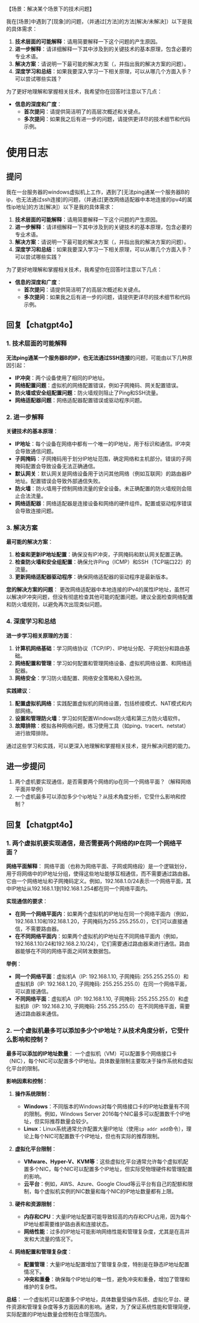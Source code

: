 【场景：解决某个场景下的技术问题】

我在[场景]中遇到了[现象]的问题，（并通过[方法]的方法[解决/未解决]）以下是我的具体需求：

1. **技术层面的可能解释**：请用简要解释一下这个问题的产生原因。
2. **进一步解释**：请详细解释一下其中涉及到的关键技术的基本原理，包含必要的专业术语。
3. **解决方案**：请说明一下最可能的解决方案（，并指出我的解决方案的问题）。
4. **深度学习和总结**：如果我要深入学习一下相关原理，可以从哪几个方面入手？可以尝试哪些实践？

为了更好地理解和掌握相关技术，我希望你在回答时注意以下几点：

- **信息的深度和广度**：
  - **首次提问**：请提供简洁明了的高层次概述和关键点。
  - **多次提问**：如果我之后有进一步的问题，请提供更详尽的技术细节和代码示例。

# 使用日志

## 提问
我在一台服务器的windows虚拟机上工作，遇到了[无法ping通某一个服务器B的ip，也无法通过ssh连接]的问题，（并通过[更改网络适配器中本地连接的ipv4的属性ip地址]的方法[解决]）以下是我的具体需求：

1. **技术层面的可能解释**：请用简要解释一下这个问题的产生原因。
2. **进一步解释**：请详细解释一下其中涉及到的关键技术的基本原理，包含必要的专业术语。
3. **解决方案**：请说明一下最可能的解决方案（，并指出我的解决方案的问题）。
4. **深度学习和总结**：如果我要深入学习一下相关原理，可以从哪几个方面入手？可以尝试哪些实践？

为了更好地理解和掌握相关技术，我希望你在回答时注意以下几点：

- **信息的深度和广度**：
  - **首次提问**：请提供简洁明了的高层次概述和关键点。
  - **多次提问**：如果我之后有进一步的问题，请提供更详尽的技术细节和代码示例。

## 回复【chatgpt4o】
### 1. 技术层面的可能解释

**无法ping通某一个服务器B的IP，也无法通过SSH连接**的问题，可能由以下几种原因引起：
- **IP冲突**：两个设备使用了相同的IP地址。
- **网络配置问题**：虚拟机的网络配置错误，例如子网掩码、网关配置错误。
- **防火墙或安全组配置问题**：防火墙规则阻止了Ping和SSH流量。
- **网络适配器问题**：网络适配器配置错误或驱动程序问题。

### 2. 进一步解释

**关键技术的基本原理**：
- **IP地址**：每个设备在网络中都有一个唯一的IP地址，用于标识和通信。IP冲突会导致通信问题。
- **子网掩码**：子网掩码用于划分IP地址范围，确定网络和主机部分。错误的子网掩码配置会导致设备无法正确通信。
- **默认网关**：默认网关是网络设备用于访问其他网络（例如互联网）的路由器IP地址。配置错误会导致外部通信失败。
- **防火墙**：防火墙用于控制网络流量的安全设备。未正确配置的防火墙规则会阻止合法流量。
- **网络适配器**：网络适配器是连接设备和网络的硬件组件。配置或驱动程序错误会导致连接问题。

### 3. 解决方案

**最可能的解决方案**：
1. **检查和更新IP地址配置**：确保没有IP冲突，子网掩码和默认网关配置正确。
2. **检查防火墙和安全组配置**：确保允许Ping（ICMP）和SSH（TCP端口22）的流量。
3. **更新网络适配器驱动程序**：确保网络适配器的驱动程序是最新版本。

**您的解决方案的问题**：
更改网络适配器中本地连接的IPv4的属性IP地址，虽然可以解决IP冲突问题，但没有彻底检查其他可能的配置问题。建议全面检查网络配置和防火墙规则，以避免再次出现类似问题。

### 4. 深度学习和总结

**进一步学习相关原理的方面**：
1. **计算机网络基础**：学习网络协议（TCP/IP）、IP地址分配、子网划分和路由基础。
2. **网络配置和管理**：学习如何配置和管理网络设备、虚拟机网络设置、和网络适配器。
3. **网络安全**：学习防火墙配置、网络安全策略和入侵检测。

**实践建议**：
1. **配置虚拟机网络**：实践配置虚拟机的网络设置，包括桥接模式、NAT模式和内部网络。
2. **设置和管理防火墙**：学习如何配置Windows防火墙和第三方防火墙软件。
3. **故障排除**：模拟各种网络问题，练习使用工具（如ping、tracert、netstat）进行故障排除。

通过这些学习和实践，可以更深入地理解和掌握相关技术，提升解决问题的能力。

## 进一步提问
1. 两个虚机要实现通信，是否需要两个网络的ip在同一个网络平面？（解释网络平面并举例）
2. 一个虚机最多可以添加多少个ip地址？从技术角度分析，它受什么影响和控制？

## 回复【chatgpt4o】
### 1. 两个虚拟机要实现通信，是否需要两个网络的IP在同一个网络平面？

**网络平面解释**：
网络平面（也称为网络平面、子网或网络段）是一个逻辑划分，用于将网络中的IP地址分组，使得这些地址能够互相通信，而不需要通过路由器。它由一个网络地址和子网掩码定义。例如，192.168.1.0/24表示一个网络平面，其中IP地址从192.168.1.1到192.168.1.254都在同一个网络平面内。

**实现通信的要求**：
- **在同一个网络平面内**：如果两个虚拟机的IP地址在同一个网络平面内（例如，192.168.1.10和192.168.1.20，子网掩码为255.255.255.0），它们可以直接通信，不需要路由器。
- **在不同网络平面内**：如果两个虚拟机的IP地址在不同网络平面内（例如，192.168.1.10/24和192.168.2.10/24），它们需要通过路由器来进行通信。路由器能够在不同的网络平面之间转发数据包。

**举例**：
- **同一个网络平面**：虚拟机A（IP: 192.168.1.10, 子网掩码: 255.255.255.0）和虚拟机B（IP: 192.168.1.20, 子网掩码: 255.255.255.0）在同一个网络平面，可以直接通信。
- **不同网络平面**：虚拟机A（IP: 192.168.1.10, 子网掩码: 255.255.255.0）和虚拟机B（IP: 192.168.2.10, 子网掩码: 255.255.255.0）在不同网络平面，需要通过路由器来通信。

### 2. 一个虚拟机最多可以添加多少个IP地址？从技术角度分析，它受什么影响和控制？

**最多可以添加的IP地址数量**：
一个虚拟机（VM）可以配置多个网络接口卡（NIC），每个NIC可以配置多个IP地址。具体数量限制主要取决于操作系统和虚拟化平台的限制。

**影响因素和控制**：

1. **操作系统限制**：
   - **Windows**：不同版本的Windows对每个网络接口卡的IP地址数量有不同的限制。例如，Windows Server 2016每个NIC最多可以配置数千个IP地址，但实际推荐数量会较少。
   - **Linux**：Linux系统通常允许配置大量IP地址（使用`ip addr add`命令），理论上每个NIC可配置数千个IP地址，但也有实际的推荐限制。

2. **虚拟化平台限制**：
   - **VMware、Hyper-V、KVM等**：这些虚拟化平台通常允许每个虚拟机配置多个NIC，每个NIC可以配置多个IP地址，但实际受物理硬件和管理配置的影响。
   - **云平台**：例如，AWS、Azure、Google Cloud等云平台有自己的配额和限制，每个虚拟机实例的NIC数量和每个NIC的IP地址数量都有上限。

3. **硬件和资源限制**：
   - **内存和CPU**：大量IP地址配置可能导致较高的内存和CPU占用，因为每个IP地址都需要维护路由表和连接状态。
   - **网络性能**：过多的IP地址可能影响网络性能和管理复杂度，尤其是在高并发和大流量的情况下。

4. **网络配置和管理复杂度**：
   - **配置管理**：大量IP地址配置增加了管理复杂度，特别是在静态IP地址配置情况下。
   - **冲突和重叠**：确保每个IP地址的唯一性，避免冲突和重叠，增加了管理和维护的复杂性。

**总结**：
一个虚拟机可以配置多个IP地址，具体数量受操作系统、虚拟化平台、硬件资源和管理复杂度等多方面因素的影响。通常，为了保证系统性能和管理简便，实际配置的IP地址数量会控制在合理范围内。
